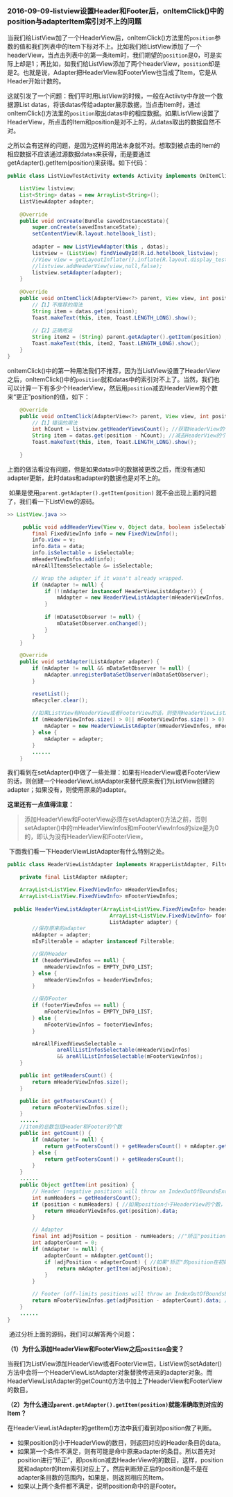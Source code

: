 ### 2016-09-09-listview设置Header和Footer后，onItemClick()中的position与adapterItem索引对不上的问题

​	当我们给ListView加了一个HeaderView后，onItemClick()方法里的`position`参数的值和我们列表中的Item下标对不上。比如我们给ListView添加了一个headerView，当点击列表中的第一条item时，我们期望的`position`是0，可是实际上却是1；再比如，如我们给ListView添加了两个headerView，`position`却是是2。也就是说，Adapter把HeaderView和FooterView也当成了Item，它是从Header开始计数的。

​	这就引发了一个问题：我们平时用ListView的时候，一般在Actiivty中存放一个数据源List<T> datas，将该datas传给adapter展示数据，当点击Item时，通过onItemClick()方法里的`position`取出datas中的相应数据。如果ListView设置了HeaderView，所点击的Item和position是对不上的，从datas取出的数据自然不对。

​	之所以会有这样的问题，是因为这样的用法本身就不对。想取到被点击的Item的相应数据不应该通过源数据datas来获得，而是要通过getAdapter().getItem(position)来获得。如下代码：

```java
public class ListViewTestActivity extends Activity implements OnItemClickListener{

	ListView listview;
	List<String> datas = new ArrayList<String>();
	ListViewAdapter adapter;
	
	@Override
	public void onCreate(Bundle savedInstanceState){
		super.onCreate(savedInstanceState);
		setContentView(R.layout.hotelbook_list);
		
		adapter = new ListViewAdapter(this , datas);
		listview = (ListView) findViewById(R.id.hotelbook_listview);
        //View view = getLayoutInflater().inflate(R.layout.display_test,null);
		//listview.addHeaderView(view,null,false);
		listview.setAdapter(adapter);
	}
	
	@Override
	public void onItemClick(AdapterView<?> parent, View view, int position, long id) {
		//【1】不推荐的用法
		String item = datas.get(position);
		Toast.makeText(this, item, Toast.LENGTH_LONG).show();
		
		//【2】正确用法
		String item2 = (String) parent.getAdapter().getItem(position) ;
		Toast.makeText(this, item2, Toast.LENGTH_LONG).show();
	}
}
```

​	onItemClick()中的第一种用法我们不推荐，因为当ListView设置了HeaderView之后，onItemClick()中的`position`就和datas中的索引对不上了。当然，我们也可以计算一下有多少个HeaderView，然后用`position`减去HeaderView的个数来“更正”position的值，如下：

```java
	@Override
	public void onItemClick(AdapterView<?> parent, View view, int position, long id) {
		//【1】错误的用法
        int hCount = listview.getHeaderViewsCount(); //获取HeaderView的个数
		String item = datas.get(position - hCount); //减去HeaderView的个数
		Toast.makeText(this, item, Toast.LENGTH_LONG).show();
		
	}
```

​	上面的做法看没有问题，但是如果datas中的数据被更改之后，而没有通知adapter更新，此时datas和adapter的数据也是对不上的。

​	如果是使用`parent.getAdapter().getItem(position)` 就不会出现上面的问题了，我们看一下ListView的源码。

```java
>> ListView.java >>

     public void addHeaderView(View v, Object data, boolean isSelectable) {
        final FixedViewInfo info = new FixedViewInfo();
        info.view = v;
        info.data = data;
        info.isSelectable = isSelectable;
        mHeaderViewInfos.add(info);
        mAreAllItemsSelectable &= isSelectable;

        // Wrap the adapter if it wasn't already wrapped.
        if (mAdapter != null) {
            if (!(mAdapter instanceof HeaderViewListAdapter)) {
                mAdapter = new HeaderViewListAdapter(mHeaderViewInfos, mFooterViewInfos, mAdapter);
            }
          
            if (mDataSetObserver != null) {
                mDataSetObserver.onChanged();
            }
        }
    }

    @Override
    public void setAdapter(ListAdapter adapter) {
        if (mAdapter != null && mDataSetObserver != null) {
            mAdapter.unregisterDataSetObserver(mDataSetObserver);
        }

        resetList();
        mRecycler.clear();
		
      	//如果ListView有HeaderView或者FooterView的话，则使用HeaderViewListAdapter对象来替代原来的			  dataper
        if (mHeaderViewInfos.size() > 0|| mFooterViewInfos.size() > 0) {
            mAdapter = new HeaderViewListAdapter(mHeaderViewInfos, mFooterViewInfos, adapter);
        } else {
            mAdapter = adapter;
        }
        ......
    }
```

​	我们看到在setAdapter()中做了一些处理：如果有HeaderView或者FooterView的话，则创建一个HeaderViewListAdapter来替代原来我们为ListView创建的adapter；如果没有，则使用原来的adapter。

**这里还有一点值得注意：**

> 添加HeaderView和FooterView必须在setAdapter()方法之前，否则setAdapter()中的mHeaderViewInfos和mFooterViewInfos的size是为0的，即认为没有HeaderView和FooterView。



​	下面我们看一下HeaderViewListAdapter有什么特别之处。

```java
public class HeaderViewListAdapter implements WrapperListAdapter, Filterable {

    private final ListAdapter mAdapter;

    ArrayList<ListView.FixedViewInfo> mHeaderViewInfos;
    ArrayList<ListView.FixedViewInfo> mFooterViewInfos;
  
  public HeaderViewListAdapter(ArrayList<ListView.FixedViewInfo> headerViewInfos,
                                 ArrayList<ListView.FixedViewInfo> footerViewInfos,
                                 ListAdapter adapter) {
    	//保存原来的adapter
        mAdapter = adapter;
        mIsFilterable = adapter instanceof Filterable;

    	//保存Header
        if (headerViewInfos == null) {
            mHeaderViewInfos = EMPTY_INFO_LIST;
        } else {
            mHeaderViewInfos = headerViewInfos;
        }

    	//保存Footer
        if (footerViewInfos == null) {
            mFooterViewInfos = EMPTY_INFO_LIST;
        } else {
            mFooterViewInfos = footerViewInfos;
        }

        mAreAllFixedViewsSelectable =
                areAllListInfosSelectable(mHeaderViewInfos)
                && areAllListInfosSelectable(mFooterViewInfos);
    }

    public int getHeadersCount() {
        return mHeaderViewInfos.size();
    }

    public int getFootersCount() {
        return mFooterViewInfos.size();
    }
  	......
    //item的总数包括Header和Footer的个数
    public int getCount() {
        if (mAdapter != null) {
            return getFootersCount() + getHeadersCount() + mAdapter.getCount();
        } else {
            return getFootersCount() + getHeadersCount();
        }
    }
  	......
    public Object getItem(int position) {
        // Header (negative positions will throw an IndexOutOfBoundsException)
        int numHeaders = getHeadersCount();
        if (position < numHeaders) { //如果position小于HeaderView的个数，说明需要获取的item是											Headerview
            return mHeaderViewInfos.get(position).data;
        }

        // Adapter
        final int adjPosition = position - numHeaders; //"矫正"position，即减去HeaderView的个数
        int adapterCount = 0;
        if (mAdapter != null) {
            adapterCount = mAdapter.getCount();
            if (adjPosition < adapterCount) { //如果"矫正"的position在初始dapter的item个数（即源数												  据datas个数）范围内，说明需要获取的Item是初始													adapter中的数据
                return mAdapter.getItem(adjPosition);
            }
        }

        // Footer (off-limits positions will throw an IndexOutOfBoundsException)
        return mFooterViewInfos.get(adjPosition - adapterCount).data; //如果既不是HeaderView也不																		是"正常"的Item，则剩下的就																	   是footerView了
    }
  	......
}
```

​	通过分析上面的源码，我们可以解答两个问题：

**（1）为什么添加HeaderView和FooterView之后`position`会变？**

​	当我们为ListView添加HeaderView或者FooterView后，ListView的setAdater()方法中会将一个HeaderViewListAdapter对象替换传进来的adapter对象。而HeaderViewListAdapter的getCount()方法中加上了HeaderView和FooterView的数目。

**（2）为什么通过`parent.getAdapter().getItem(position)`就能准确取到对应的Item？**

​	在HeaderViewListAdapter的getItem()方法中我们看到对position做了判断。

* 如果position的小于HeaderView的数目，则返回对应的Header条目的data。
* 如果第一个条件不满足，则有可能是命中原来adapter的条目。所以首先对position进行“矫正”，即position减去HeaderView的的数目，这样，position就和adapter的Item索引对应上了。然后判断矫正后的position是不是在adapter条目数的范围内，如果是，则返回相应的Item。
* 如果以上两个条件都不满足，说明position命中的是Footer。

